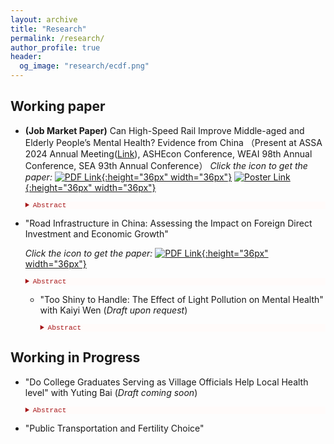 ```yaml
---
layout: archive
title: "Research"
permalink: /research/
author_profile: true
header:
  og_image: "research/ecdf.png"
---
```


## Working paper ##

  - **(Job Market Paper)** Can High-Speed Rail Improve Middle-aged and Elderly People’s Mental Health? Evidence from China
    （Present at ASSA 2024 Annual Meeting([Link](https://www.aeaweb.org/conference/2024/preliminary/2067?q=eNqrVipOLS7OzM8LqSxIVbKqhnGVrJQMlWp1lBKLi_OTgRwlHaWS1KJcXCArPDUTyElJrAQp0TUFSWTmpkKUlGWmloMMKSooXDAKmBoo1dYCXDDhxh0Q)), ASHEcon Conference, WEAI 98th Annual Conference, SEA 93th Annual Conference）
    *Click the icon to get the paper:* [![PDF Link](/yushangw/images/research/pdf.jpeg){:height="36px" width="36px"}](/yushangw/files/pdf/research/JMP_YushangWei.pdf) [![Poster Link](/yushangw/images/research/poster.png){:height="36px" width="36px"}](/yushangw/files/pdf/research/JMP_Poster_YushangWei.pdf) 

      <details style="font-size:80%; background-color:#fffbfa;">
      <summary style="color:#a51417; font-family:courier; font-size:100%;"> Abstract </summary> 
      The paper studies the effect of the high-speed rail (HSR) service on the mental health of individuals aged 45 and older. I use historical documents and ArcGIS Pro to produce the railway map of the late Qing Dynasty (1911) and use it as an instrument for the modern HSR network in China. I find that the HSR service significantly improves the mental health of middle-aged and elderly people, and the causal impact is larger for urban than for rural residents. I also explore and find supporting evidence for three channels of influence: income, access to medical services and in-person interactions. The HSR increases employment opportunities and, hence, individual income, improves the accessibility of medical resources outside the local area, and increases the frequency of in-person visits by children who do not live in the same city as their parents.
      </details> 

  - "Road Infrastructure in China: Assessing the Impact on Foreign Direct Investment and Economic Growth" 
    
    *Click the icon to get the paper:* [![PDF Link](/yushangw/images/research/pdf.jpeg){:height="36px" width="36px"}](/yushangw/files/pdf/research/Topic01_YushangWei.pdf)

      <details style="font-size:80%; background-color:#fffbfa;">
      <summary style="color:#a51417; font-family:courier; font-size:100%;"> Abstract </summary> 
      Using a panel of Chinese cities over the period 1999 - 2018, I examine the determinants of economic growth, focusing on the role of foreign direct investment (FDI) and road infrastructure. Consistent with the predictions of a human capital-augmented Solow model, I find that FDI has a positive effect on the per capita GDP growth rate and this effect is intensified by the road infrastructure of the city. The latter suggests that one way that road infrastructure contributes to growth is to serve as a facilitator for technology transfers stemming from FDI. The findings suggest the FDI-road infrastructure complementary effect is stronger for technology-intensive FDI than for labor-intensive FDI. The results are robust to alternative model specifications and estimation methods.
      </details> 

    - "Too Shiny to Handle: The Effect of Light Pollution on Mental Health" with Kaiyi Wen (*Draft upon request*)

    
      <details style="font-size:80%; background-color:#fffbfa;">
      <summary style="color:#a51417; font-family:courier; font-size:100%;"> Abstract </summary> 
      In this paper, we present the first study to establish a causal relationship between light pollution and mental health in the US. We utilize a nationally representative sample at the individual level, coupled with precise measurements of light pollution at the 9-digit zip code level. Our findings demonstrate that 2.7\% of respondents who previously reported minimal mental health concerns are now showing mild symptoms of mental health issues. This translates to an annual welfare loss of up to \$47 billion attributed to lost earnings in the labor market. Additionally, this study explores specific channels, where we observe a significant negative correlation between light pollution and respondents' sleep duration.
      </details> 

  
## Working in Progress ##

  - "Do College Graduates Serving as Village Officials Help Local Health level" with Yuting Bai (*Draft coming soon*)

      <details style="font-size:80%; background-color:#fffbfa;">
      <summary style="color:#a51417; font-family:courier; font-size:100%;"> Abstract </summary> 
      The College Graduate Village Officials (CGVOs) program in China is a unique human capital reallocation policy initiated by the government. This program deploys recent college graduates to rural and underdeveloped areas as village-level officials. CGVOs are engaged in various projects, including governance, economic development, education, and healthcare, with the overarching goal of enhancing the quality of life in China's rural regions while providing career opportunities for college graduates. In this paper, We employ a Difference-in-Difference (DD) approach as my baseline estimation strategy, comparing the impact on local health before and after the introduction of CGVOs.
      </details> 

  - "Public Transportation and Fertility Choice"